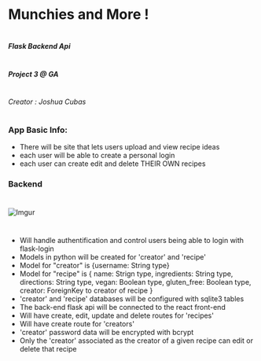 # Munchies and More !
#
#####  Flask Backend Api
#
##### Project 3 @ GA
#
###### Creator : Joshua Cubas
#
#

### App Basic Info:

 - There will be site that lets users upload and view recipe ideas 
 - each user will be able to  create a personal login
 - each user can create edit and delete THEIR OWN recipes 


### Backend
#
![Imgur](https://i.imgur.com/YCCtiwm.jpg)
#
- Will handle authentification and control users being able to login with flask-login
- Models in python will be created for 'creator' and 'recipe'
- Model for "creator" is {username: String type}
- Model for "recipe" is { name: Strign type, ingredients: String type, directions: String type, vegan: Boolean type, gluten_free: Boolean type, creator: ForeignKey to creator of recipe }
- 'creator' and 'recipe' databases will be configured with sqlite3 tables
- The back-end flask api will be connected to the react front-end
- Will have create, edit, update and delete routes for 'recipes'
- Will have create route for 'creators'
- 'creator' password data will be encrypted with bcrypt
- Only the 'creator' associated as the creator of a given recipe can edit or delete that recipe
